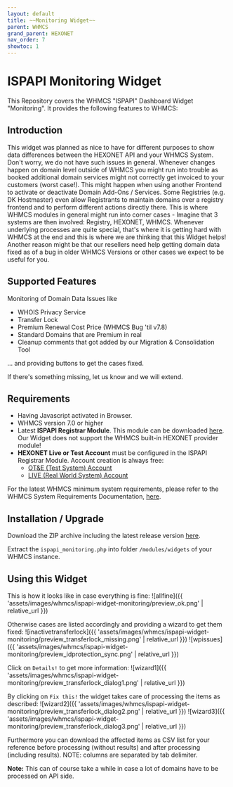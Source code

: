 ```yaml
---
layout: default
title: ~~Monitoring Widget~~
parent: WHMCS
grand_parent: HEXONET
nav_order: 7
showtoc: 1
---
```


# ISPAPI Monitoring Widget

This Repository covers the WHMCS "ISPAPI" Dashboard Widget "Monitoring". It provides the following features to WHMCS:

## Introduction

This widget was planned as nice to have for different purposes to show data differences between the HEXONET API and your WHMCS System. Don't worry, we do not have such issues in general. Whenever changes happen on domain level outside of WHMCS you might run into trouble as booked additional domain services might not correctly get invoiced to your customers (worst case!). This might happen when using another Frontend to activate or deactivate Domain Add-Ons / Services. Some Registries (e.g. DK Hostmaster) even allow Registrants to maintain domains over a registry frontend and to perform different actions directly there. This is where WHMCS modules in general might run into corner cases - Imagine that 3 systems are then involved: Registry, HEXONET, WHMCS. Whenever underlying processes are quite special, that's where it is getting hard with WHMCS at the end and this is where we are thinking that this Widget helps!
Another reason might be that our resellers need help getting domain data fixed as of a bug in older WHMCS Versions or other cases we expect to be useful for you.

## Supported Features

Monitoring of Domain Data Issues like

* WHOIS Privacy Service
* Transfer Lock
* Premium Renewal Cost Price (WHMCS Bug 'til v7.8)
* Standard Domains that are Premium in real
* Cleanup comments that got added by our Migration & Consolidation Tool

... and providing buttons to get the cases fixed.

If there's something missing, let us know and we will extend.

## Requirements

* Having Javascript activated in Browser.
* WHMCS version 7.0 or higher
* Latest **ISPAPI Registrar Module**. This module can be downloaded [here](https://github.com/centralnicgroup-opensource/rtldev-middleware-whmcs/raw/main/whmcs-cnic-bundle.zip). Our Widget does not support the WHMCS built-in HEXONET provider module!
* **HEXONET Live or Test Account** must be configured in the ISPAPI Registrar Module. Account creation is always free:
  * [OT&E (Test System) Account](https://www.hexonet.net/signup-ote)
  * [LIVE (Real World System) Account](https://www.hexonet.net/cart?signup=true)

For the latest WHMCS minimum system requirements, please refer to the WHMCS System Requirements Documentation, [here](https://docs.whmcs.com/System_Requirements).

## Installation / Upgrade

Download the ZIP archive including the latest release version [here](https://github.com/hexonet/whmcs-ispapi-widget-monitoring/raw/master/whmcs-ispapi-widget-monitoring-latest.zip).

Extract the `ispapi_monitoring.php` into folder `/modules/widgets` of your WHMCS instance.

## Using this Widget

This is how it looks like in case everything is fine:
![allfine]({{ 'assets/images/whmcs/ispapi-widget-monitoring/preview_ok.png' | relative_url }})

Otherwise cases are listed accordingly and providing a wizard to get them fixed:
![inactivetransferlock]({{ 'assets/images/whmcs/ispapi-widget-monitoring/preview_transferlock_missing.png' | relative_url }})
![wpissues]({{ 'assets/images/whmcs/ispapi-widget-monitoring/preview_idprotection_sync.png' | relative_url }})

Click on `Details!` to get more information:
![wizard1]({{ 'assets/images/whmcs/ispapi-widget-monitoring/preview_transferlock_dialog1.png' | relative_url }})

By clicking on `Fix this!` the widget takes care of processing the items as described:
![wizard2]({{ 'assets/images/whmcs/ispapi-widget-monitoring/preview_transferlock_dialog2.png' | relative_url }})
![wizard3]({{ 'assets/images/whmcs/ispapi-widget-monitoring/preview_transferlock_dialog3.png' | relative_url }})

Furthermore you can download the affected items as CSV list for your reference before processing (without results) and after processing (including results).
NOTE: columns are separated by tab delimiter.

**Note:** This can of course take a while in case a lot of domains have to be processed on API side.
